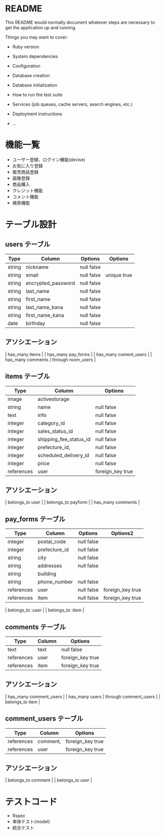 # README

This README would normally document whatever steps are necessary to get the
application up and running.

Things you may want to cover:

* Ruby version

* System dependencies

* Configuration

* Database creation

* Database initialization

* How to run the test suite

* Services (job queues, cache servers, search engines, etc.)

* Deployment instructions

* ...

# 機能一覧

- ユーザー登録、ログイン機能(devise)
 - お気に入り登録
- 販売商品登録
 -  画像登録
- 商品購入
 - クレジット機能 
- コメント機能
- 検索機能

# テーブル設計  

## users テーブル

| Type | Column | Options | Options |
| ---- | ------ | ------- | ------- |
| string | nickname | null false |
| string | email | null false| unique true |
| string | encrypted_password | null false |
| string | last_name | null false |
| string | first_name | null false |
| string | last_name_kana | null false |
| string | first_name_kana | null false |
| date | birthday | null false |

## アソシエーション 

| has_many items |
| has_many pay_forms |
| has_many coment_users |
| has_many comments | through room_users |

## items テーブル

| Type | Column | Options |
| ---- | ------ | ------- |
| image | activestorage |
| string | name | null false |
| text | info | null false |
| integer | category_id | null false |
| integer | sales_status_id | null false |
| integer | shipping_fee_status_id | null false |
| integer | prefecture_id, | null false |
| integer | scheduled_delivery_id | null false |
| integer | price | null false |
| references |user | foreign_key true |

## アソシエーション

| belongs_to user |
| belongs_to payform |
| has_many comments |

## pay_forms テーブル

| Type | Column | Options | Options2 |
| ---- | ------ | ------- | ------- |
| integer | postal_code | null false |
| integer | prefecture_id | null false |
| string | city | null false |
| string | addresses | null false |
| string | building |
| string | phone_number | null false |
| references | user | null false | foreign_key true |
| references |item | null false | foreign_key true |

| belongs_to :user |
| belongs_to :item |

## comments テーブル

| Type | Column | Options |
| ---- | ------ | ------- |
| text | text | null false |
| references| user | foreign_key true |
| references | item | foreign_key true |

## アソシエーション

| has_many comment_users |
| has_many users | through comment_users |
| belongs_to item |

## comment_users テーブル

| Type | Column | Options |
| ---- | ------ | ------- |
| references | comment, | foreign_key true |
| references | user | foreign_key true |

## アソシエーション

| belongs_to comment |
| belongs_to user |

# テストコード
- Rspec
 - 単体テスト(model)
 - 統合テスト